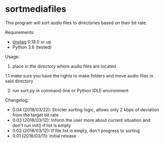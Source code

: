 sortmediafiles
=======

This program will sort audio files to directories based on their bit rate.

Requirements:

 - [tinytag](https://github.com/devsnd/tinytag) 0.18.0 or up
 - Python 3.6 (tested)

Usage:

 1. place in the directory where audio files are located

 1.1 make sure you have the rights to make folders and move audio files in said directory

 2. run sort.py in command-line or Python IDLE environment

Changelog:

* 0.04 (2018/03/22): Stricter sorting logic, allows only 2 kbps of deviation from the target bit rate
* 0.03 (2018/03/12): Inform the user more about current situation and don't run init() if list is empty
* 0.02 (2018/03/12): If file list is empty, don't progress to sorting
* 0.01 (2018/03/11): Initial release
